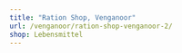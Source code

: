 ```yaml
---
title: "Ration Shop, Venganoor"
url: /venganoor/ration-shop-venganoor-2/
shop: Lebensmittel
---
```

